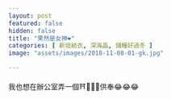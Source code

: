 ```yaml
---
layout: post
featured: false
hidden: false
title: "果然是女神❤️"
categories: [ 新垣結衣, 深海晶, 儲糧好過冬 ]
image: "assets/images/2018-11-08-01-gk.jpg"

---
```

我也想在辦公室弄一個⛩️💐🍺🎌供奉😂😂😂
